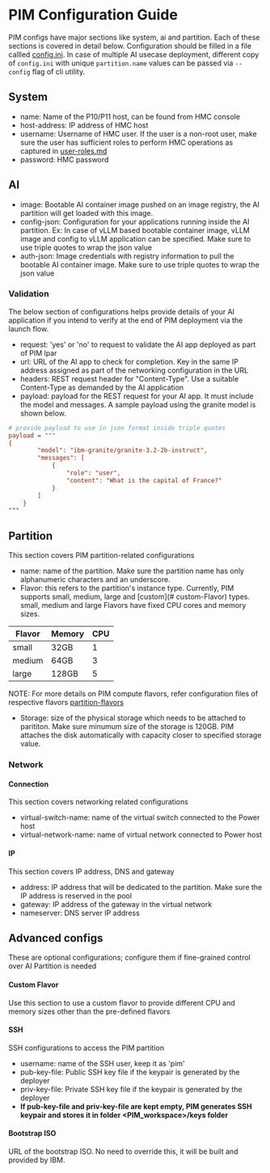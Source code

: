 # PIM Configuration Guide
PIM configs have major sections like system, ai and partition. Each of these sections is covered in detail below.
Configuration should be filled in a file callled [config.ini](../config.ini). In case of multiple AI usecase deployment, different copy of `config.ini` with unique `partition.name` values can be passed via `--config` flag of cli utility.

## System
- name: Name of the P10/P11 host, can be found from HMC console
- host-address: IP address of HMC host
- username: Username of HMC user. If the user is a non-root user, make sure the user has sufficient roles to perform HMC operations as captured in [user-roles.md](user-roles.md)
- password: HMC password

## AI
- image: Bootable AI container image pushed on an image registry, the AI partition will get loaded with this image.
- config-json: Configuration for your applications running inside the AI partition. Ex: In case of vLLM based bootable container image, vLLM image and config to vLLM application can be specified. Make sure to use triple quotes to wrap the json value
- auth-json: Image credentials with registry information to pull the bootable AI container image. Make sure to use triple quotes to wrap the json value

### Validation
The below section of configurations helps provide details of your AI application if you intend to verify at the end of PIM deployment via the launch flow.
- request: 'yes' or 'no' to request to validate the AI app deployed as part of PIM lpar
- url: URL of the AI app to check for completion. Key in the same IP address assigned as part of the networking configuration in the URL
- headers: REST request header for "Content-Type". Use a suitable Content-Type as demanded by the AI application
- payload: payload for the REST request for your AI app. It must include the model and messages. A sample payload using the granite model is shown below.
```ini
# provide payload to use in json format inside triple quotes
payload = """
{
		"model": "ibm-granite/granite-3.2-2b-instruct",
		"messages": [
			{
				"role": "user",
				"content": "What is the capital of France?"
			}
		]
	}
"""
```

## Partition
This section covers PIM partition-related configurations
- name: name of the partition. Make sure the partition name has only alphanumeric characters and an underscore.
- Flavor: this refers to the partition's instance type. Currently, PIM supports small, medium, large and [custom](# custom-Flavor) types. small, medium and large Flavors have fixed CPU cores and memory sizes. 

| Flavor   | Memory  | CPU     |
| ---------|---------|---------|
| small    |32GB     | 1       |
| medium   |64GB     | 3       |
| large    |128GB    | 5       |

NOTE: For more details on PIM compute flavors, refer configuration files of respective flavors [partition-flavors](../cli/partition-flavor/)
- Storage: size of the physical storage which needs to be attached to parititon. Make sure minumum size of the storage is 120GB. PIM attaches the disk automatically with capacity closer to specified storage value. 
### Network
#### Connection
This section covers networking related configurations
- virtual-switch-name: name of the virtual switch connected to the Power host
- virtual-network-name: name of virtual network connected to Power host
#### IP
This section covers IP address, DNS and gateway
- address: IP address that will be dedicated to the partition. Make sure the IP address is reserved in the pool
- gateway: IP address of the gateway in the virtual network
- nameserver: DNS server IP address

## Advanced configs
These are optional configurations; configure them if fine-grained control over AI Partition is needed

#### Custom Flavor
Use this section to use a custom flavor to provide different CPU and memory sizes other than the pre-defined flavors

#### SSH
SSH configurations to access the PIM partition
- username: name of the SSH user, keep it as 'pim'
- pub-key-file: Public SSH key file if the keypair is generated by the deployer
- priv-key-file: Private SSH key file if the keypair is generated by the deployer
- **If pub-key-file and priv-key-file are kept empty, PIM generates SSH keypair and stores it in folder <PIM_workspace>/keys folder**

#### Bootstrap ISO
URL of the bootstrap ISO. No need to override this, it will be built and provided by IBM.
